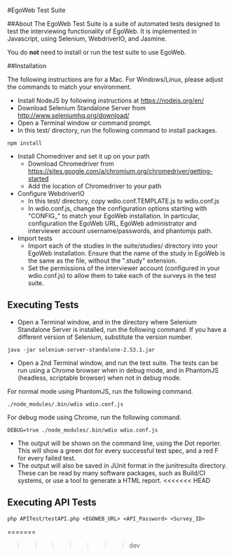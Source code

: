 #EgoWeb Test Suite

##About
The EgoWeb Test Suite is a suite of automated tests designed to test the interviewing functionality of EgoWeb.
It is implemented in Javascript, using Selenium, WebdriverIO, and Jasmine.

You do **not** need to install or run the test suite to use EgoWeb.

##Installation

The following instructions are for a Mac. For Windows/Linux, please adjust the commands to match your environment.

* Install NodeJS by following instructions at https://nodejs.org/en/
* Download Selenium Standalone Server from http://www.seleniumhq.org/download/
* Open a Terminal window or command prompt.
* In this test/ directory, run the following command to install packages.
```
npm install
```
* Install Chomedriver and set it up on your path
  * Download Chromedriver from https://sites.google.com/a/chromium.org/chromedriver/getting-started
  * Add the location of Chromedriver to your path
* Configure WebdriverIO
  * In this test/ directory, copy wdio.conf.TEMPLATE.js to wdio.conf.js
  * In wdio.conf.js, change the configuration options starting with "CONFIG_" to match your EgoWeb installation. In particular, configuration
the EgoWeb URL, EgoWeb administrator and interviewer account username/passwords, and phantomjs path.
* Import tests
  * Import each of the studies in the suite/studies/ directory into your EgoWeb installation. Ensure that the name of the
 study in EgoWeb is the same as the file, without the ".study" extension.
  * Set the permissions of the interviewer account (configured in your wdio.conf.js) to allow them to take each of the surveys
in the test suite.


## Executing Tests
* Open a Terminal window, and in the directory where Selenium Standalone Server is installed, run the following command.
If you have a different version of Selenium, substitute the version number.
```
java -jar selenium-server-standalone-2.53.1.jar
```
* Open a 2nd Terminal window, and run the test suite. The tests can be run using a Chrome browser when in debug mode,
and in PhantomJS (headless, scriptable browser) when not in debug mode.

For normal mode using PhantomJS, run the following command.
```
./node_modules/.bin/wdio wdio.conf.js
```
For debug mode using Chrome, run the following command.
```
DEBUG=true ./node_modules/.bin/wdio wdio.conf.js
```
* The output will be shown on the command line, using the Dot reporter. This will show a green dot for every successful test spec,
and a red F for every failed test.
* The output will also be saved in JUnit format in the junitresults directory. These can be read by many software packages,
such as Build/CI systems, or use a tool to generate a HTML report.
<<<<<<< HEAD

## Executing API Tests
```
php APITest/testAPI.php <EGOWEB_URL> <API_Password> <Survey_ID>
```
=======
>>>>>>> dev
